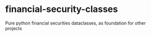 # financial-security-classes
Pure python financial securities dataclasses, as foundation for other projects
